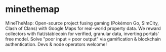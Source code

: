 # minethemap
MineTheMap: Open-source project fusing gaming (Pokémon Go, SimCity, Clash of Clans) with Google Maps for real-world property data. We reward collectors with fiat/stablecoin for verified, granular data, inverting portals' free model. Solve "poor input = poor output" via gamification &amp; blockchain authentication. Devs &amp; node operators welcome!
